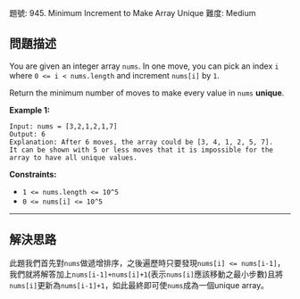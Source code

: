 題號: 945. Minimum Increment to Make Array Unique
難度: Medium

## 問題描述

You are given an integer array `nums`. In one move, you can pick an index `i` where `0 <= i < nums.length` and increment `nums[i]` by `1`.

Return the minimum number of moves to make every value in `nums` **unique**.

**Example 1:**
```
Input: nums = [3,2,1,2,1,7]
Output: 6
Explanation: After 6 moves, the array could be [3, 4, 1, 2, 5, 7].
It can be shown with 5 or less moves that it is impossible for the array to have all unique values.
```

**Constraints:**

- `1 <= nums.length <= 10^5`
- `0 <= nums[i] <= 10^5`

---
## 解決思路

此題我們首先對`nums`做遞增排序，之後遍歷時只要發現`nums[i] <= nums[i-1]`，我們就將解答加上`nums[i-1]+nums[i]+1`(表示`nums[i]`應該移動之最小步數)且將`nums[i]`更新為`nums[i-1]+1`，如此最終即可使`nums`成為一個unique array。